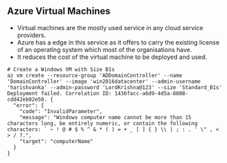 ## Azure Virtual Machines
* Virtual machines are the mostly used service in any cloud service providers.
* Azure has a edge in this service as it offers to carry the existing license of an operating system which most of the organisations have.
* It reduces the cost of the virtual machine to be deployed and used.

```
# Create a Windows VM with Size B1s
az vm create --resource-group 'ADDomainController' --name 'DomainController' --image 'win2016datacenter' --admin-username 'harishvanka' --admin-password 'LordKrishna@123' --size 'Standard_B1s'
Deployment failed. Correlation ID: 1436facc-a6d9-4d5a-8808-cdd42eb02e50. {
  "error": {
    "code": "InvalidParameter",
    "message": "Windows computer name cannot be more than 15 characters long, be entirely numeric, or contain the following characters: ` ~ ! @ # $ % ^ & * ( ) = + _ [ ] { } \\ | ; : . ' \" , < > / ?.",
    "target": "computerName"
  }
}
```
